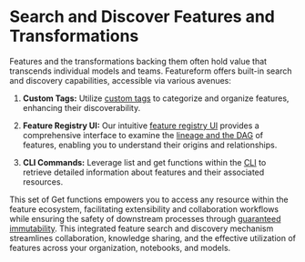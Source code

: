 # Search and Discover Features and Transformations

Features and the transformations backing them often hold value that transcends individual models and teams. Featureform offers built-in search and discovery capabilities, accessible via various avenues:

1. **Custom Tags:** Utilize [custom tags](tags-and-properties.md) to categorize and organize features, enhancing their discoverability.

2. **Feature Registry UI:** Our intuitive [feature registry UI](../getting-started/search-monitor-discovery-feature-registry-ui-cli.md) provides a comprehensive interface to examine the [lineage and the DAG](immutability-lineage-and-dags.md) of features, enabling you to understand their origins and relationships.

3. **CLI Commands:** Leverage list and get functions within the [CLI](../getting-started/search-monitor-discovery-feature-registry-ui-cli.md) to retrieve detailed information about features and their associated resources.

This set of Get functions empowers you to access any resource within the feature ecosystem, facilitating extensibility and collaboration workflows while ensuring the safety of downstream processes through [guaranteed immutability](immutability-lineage-and-dags.md). This integrated feature search and discovery mechanism streamlines collaboration, knowledge sharing, and the effective utilization of features across your organization, notebooks, and models.
